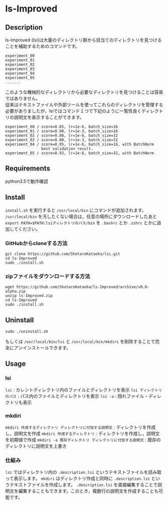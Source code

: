# ls-Improved
## Description
ls-Improved (lsi)は大量のディレクトリ群から目当てのディレクトリを見つけることを補助するためのコマンドです。
```
experiment_00
experiment_01
experiment_02
experiment_03
experiment_04
experiment_05
.......
```
このような機械的なディレクトリから必要なディレクトリを見つけることは容易ではありません。  
従来はテキストファイルや外部ツールを使ってこれらのディレクトリを管理する必要がありましたが，lsiではコマンド１つで下記のように一覧性良くディレクトリの説明文を表示することができます。  
```
experiment_00 / score=0.85, lr=1e-6, batch_size=16
experiment_01 / score=0.90, lr=1e-3, batch_size=16
experiment_02 / score=0.88, lr=1e-6, batch_size=32
experiment_03 / score=0.80, lr=1e-3, batch_size=32
experiment_04 / score=0.95, lr=1e-6, batch_size=16, with BatchNorm
                best validation result.
experiment_05 / score=0.93, lr=1e-6, batch_size=32, with BatchNorm
```

## Requirements
python3.5で動作確認

## Install
`install.sh` を実行すると `/usr/local/bin` にコマンドが追加されます。  
`/usr/local/bin` を汚したくない場合は，任意の場所にダウンロードしたあと `export PATH=$PATH:lsiディレクトリのパス/bin` を `.bashrc` とか `.zshrc` とかに追加してください。
### GitHubからcloneする方法
```
git clone https://github.com/ShotaroKataoka/lsi.git
cd ls-Improved
sudo ./install.sh
```

### zipファイルをダウンロードする方法
```
wget https://github.com/ShotaroKataoka/ls-Improved/archive/v0.0-alpha.zip
unzip ls-Improved.zip
cd ls-Improved
sudo ./install.sh
```

## Uninstall
```
sudo ./uninstall.sh
```
もしくは `/usr/local/bin/lsi` と `/usr/local/bin/mkdiri` を削除することで完全にアンインストールできます。

## Usage
### lsi
`lsi` : カレントディレクトリ内のファイルとディレクトリを表示
`lsi ディレクトリのパス` : パス内のファイルとディレクトリを表示
`lsi -a` : 隠れファイル・ディレクトリも表示

### mkdiri
`mkdiri 作成するディレクトリ ディレクトリに付加する説明文` : ディレクトリを作成し，説明文を作成
`mkdiri 作成するディレクトリ` : ディレクトリを作成し，説明文を初期値で作成
`mkdiri -a 既存ディレクトリ ディレクトリに付加する説明文` : 既存のディレクトリに説明文を上書き

### 仕組み
`lsi` ではディレクトリ内の `.description.lsi` というテキストファイルを読み取って表示します。
`mkdiri` はディレクトリ作成と同時に `.description.lsi` というテキストファイルを作成します。
`.description.lsi` を直接編集することで説明文を編集することもできます。このとき，複数行の説明文を作成することも可能です。
